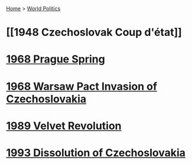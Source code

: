 [Home](../../index) > [World Politics](../World%20Politics)
# [[1948 Czechoslovak Coup d'état]]
# [1968 Prague Spring](1968%20Prague%20Spring)  
# [1968 Warsaw Pact Invasion of Czechoslovakia](1968%20Warsaw%20Pact%20Invasion%20of%20Czechoslovakia)  
# [1989 Velvet Revolution](1989%20Velvet%20Revolution)  
# [1993 Dissolution of Czechoslovakia](1993%20Dissolution%20of%20Czechoslovakia)  
